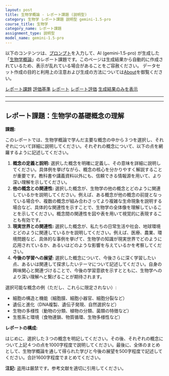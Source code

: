 ```yaml
---
layout: post
title: 生物学概論 - レポート課題 (説明型)
category: 生物学 レポート課題 説明型 gemini-1.5-pro
course_title: 生物学
category_name: レポート課題
assignment_type: 説明型
model_name: gemini-1.5-pro
---
```


以下のコンテンツは、[プロンプト](http://127.0.0.1:8000/generated/生物学/gemini-1.5-pro/prompt_レポート課題-説明型.md)を入力して、AI (gemini-1.5-pro) が生成した「[生物学概論](/contents/生物学/)」のレポート課題です。このページは生成結果から自動的に作成されているため、表示が乱れている場合があることをご容赦ください。
データセット作成の目的と利用上の注意および生成の方法については[About](/About)を御覧ください。

[レポート課題](../レポート課題-説明型)
[評価基準](../評価基準-説明型)
[レポート](../レポート-説明型)
[レポート評価](../レポート評価-説明型)
[生成結果のみを表示](http://127.0.0.1:8000/generated/生物学/gemini-1.5-pro/レポート課題-説明型.md)
  

***
***
  
## レポート課題：生物学の基礎概念の理解

**課題:**

このレポートでは、生物学概論で学んだ主要な概念の中から３つを選択し、それぞれについて詳細に説明してください。それぞれの概念について、以下の点を網羅するように記述してください。

1. **概念の定義と説明:**  選択した概念を明確に定義し、その意味を詳細に説明してください。具体例を挙げながら、概念の核心を分かりやすく解説することが重要です。教科書や講義資料以外にも、信頼できる情報源を用いて、より深い理解を示してください。
2. **他の概念との関連性:**  選択した概念が、生物学の他の概念とどのように関連しているかを説明してください。例えば、ある概念が他の概念の前提となっている場合や、複数の概念が組み合わさってより複雑な生命現象を説明する場合など、具体的な関連性を示すことで、生物学の全体像を理解していることを示してください。概念間の関連性を図や表を用いて視覚的に表現することも有効です。
3. **現実世界との関連性:**  選択した概念が、私たちの日常生活や社会、地球環境とどのように関連しているかを説明してください。例えば、医療、農業、環境問題など、具体的な事例を挙げて、生物学の知識が現実世界でどのように応用されているか、あるいはどのような影響を与えているかを考察してください。
4. **今後の学習への展望:**  選択した概念について、今後さらに深く学習したい点、あるいは関連して探求したいテーマについて記述してください。自身の興味関心と関連づけることで、今後の学習意欲を示すとともに、生物学へのより深い理解へと繋げることが期待されます。


選択可能な概念の例（ただし、これらに限定されない）:

* 細胞の構造と機能（細胞膜、細胞小器官、細胞分裂など）
* 遺伝と進化（DNA複製、遺伝子発現、自然選択など）
* 生物の多様性（動物の分類、植物の分類、菌類の特徴など）
* 生態系と環境（食物連鎖、物質循環、生物多様性など）


**レポートの構成:**

はじめに、選択した３つの概念を明記してください。その後、それぞれの概念について上記４つの点を1000字程度で説明してください。最後に、全体のまとめとして、生物学概論を通して得られた学びと今後の展望を500字程度で記述してください。合計1600字程度でまとめてください。


**注記:**  盗用は厳禁です。参考文献を適切に引用してください。
